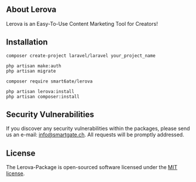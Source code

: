 ## About Lerova

Lerova is an Easy-To-Use Content Marketing Tool for Creators!

## Installation

```
composer create-project laravel/laravel your_project_name

php artisan make:auth
php artisan migrate

composer require smart6ate/lerova

php artisan lerova:install
php artisan composer:install

```
## Security Vulnerabilities

If you discover any security vulnerabilities within the packages, please send us an e-mail: info@smartgate.ch. All requests will be promptly addressed.

## License

The Lerova-Package is open-sourced software licensed under the [MIT license](http://opensource.org/licenses/MIT).

